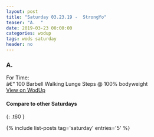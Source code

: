 ```yaml
---
layout: post
title: "Saturday 03.23.19 -  StrongYo"
teaser: "A.  "
date: 2019-03-23 00:00:00
categories: wodup
tags: wods saturday
header: no
---
```



<h3>A.  </h3>
For Time:<br/>â€“ 100 Barbell Walking Lunge Steps @ 100% bodyweight<br/>
<a href="https://www.wodup.com/gyms/asphodel/wods/14552" target="blank">View on WodUp</a>


#### Compare to other Saturdays
{: .t60 }

{% include list-posts tag='saturday' entries='5' %}
